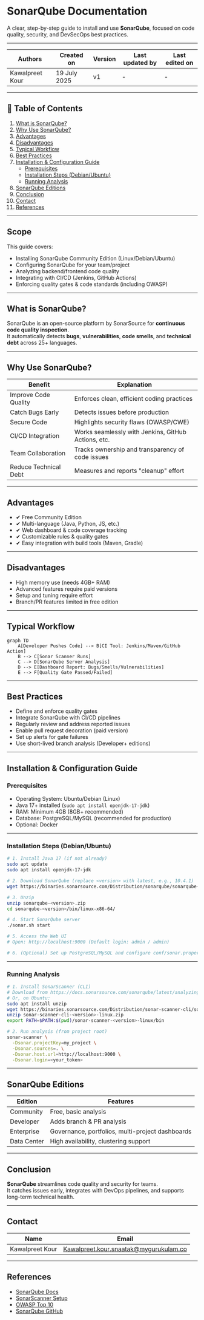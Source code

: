 #  SonarQube Documentation

A clear, step-by-step guide to install and use **SonarQube**, focused on code quality, security, and DevSecOps best practices.

---

| Authors           | Created on    | Version | Last updated by | Last edited on |
|-------------------|--------------|---------|-----------------|---------------|
| Kawalpreet Kour   | 19 July 2025 | v1      | -               | -             |


---
## 📑 Table of Contents

1. [What is SonarQube?](#what-is-sonarqube)
2. [Why Use SonarQube?](#why-use-sonarqube)
3. [Advantages](#advantages)
4. [Disadvantages](#disadvantages)
5. [Typical Workflow](#typical-workflow)
6. [Best Practices](#best-practices)
7. [Installation & Configuration Guide](#installation--configuration-guide)
    - [Prerequisites](#prerequisites)
    - [Installation Steps (Debian/Ubuntu)](#installation-steps-debianubuntu)
    - [Running Analysis](#running-analysis)
8. [SonarQube Editions](#sonarqube-editions)
9. [Conclusion](#conclusion)
10. [Contact](#contact)
11. [References](#references)

---

## Scope

This guide covers:
- Installing SonarQube Community Edition (Linux/Debian/Ubuntu)
- Configuring SonarQube for your team/project
- Analyzing backend/frontend code quality
- Integrating with CI/CD (Jenkins, GitHub Actions)
- Enforcing quality gates & code standards (including OWASP)

---

## What is SonarQube?

SonarQube is an open-source platform by SonarSource for **continuous code quality inspection**.  
It automatically detects **bugs**, **vulnerabilities**, **code smells**, and **technical debt** across 25+ languages.

---

## Why Use SonarQube?

| Benefit                  | Explanation                                                      |
|--------------------------|------------------------------------------------------------------|
| Improve Code Quality     | Enforces clean, efficient coding practices                       |
| Catch Bugs Early         | Detects issues before production                                 |
| Secure Code              | Highlights security flaws (OWASP/CWE)                            |
| CI/CD Integration        | Works seamlessly with Jenkins, GitHub Actions, etc.              |
| Team Collaboration       | Tracks ownership and transparency of code issues                 |
| Reduce Technical Debt    | Measures and reports "cleanup" effort                            |

---

## Advantages

- ✔ Free Community Edition
- ✔ Multi-language (Java, Python, JS, etc.)
- ✔ Web dashboard & code coverage tracking
- ✔ Customizable rules & quality gates
- ✔ Easy integration with build tools (Maven, Gradle)

---

## Disadvantages

-  High memory use (needs 4GB+ RAM)
-  Advanced features require paid versions
-  Setup and tuning require effort
-  Branch/PR features limited in free edition

---

## Typical Workflow

```mermaid
graph TD
    A[Developer Pushes Code] --> B[CI Tool: Jenkins/Maven/GitHub Action]
    B --> C[Sonar Scanner Runs]
    C --> D[SonarQube Server Analysis]
    D --> E[Dashboard Report: Bugs/Smells/Vulnerabilities]
    E --> F[Quality Gate Passed/Failed]
```

---

## Best Practices

-  Define and enforce quality gates
-  Integrate SonarQube with CI/CD pipelines
-  Regularly review and address reported issues
-  Enable pull request decoration (paid version)
-  Set up alerts for gate failures
-  Use short-lived branch analysis (Developer+ editions)

---

## Installation & Configuration Guide

### Prerequisites

- Operating System: Ubuntu/Debian (Linux)
- Java 17+ installed (`sudo apt install openjdk-17-jdk`)
- RAM: Minimum 4GB (8GB+ recommended)
- Database: PostgreSQL/MySQL (recommended for production)
- Optional: Docker

---

### Installation Steps (Debian/Ubuntu)

```bash
# 1. Install Java 17 (if not already)
sudo apt update
sudo apt install openjdk-17-jdk

# 2. Download SonarQube (replace <version> with latest, e.g., 10.4.1)
wget https://binaries.sonarsource.com/Distribution/sonarqube/sonarqube-<version>.zip

# 3. Unzip
unzip sonarqube-<version>.zip
cd sonarqube-<version>/bin/linux-x86-64/

# 4. Start SonarQube server
./sonar.sh start

# 5. Access the Web UI
# Open: http://localhost:9000 (Default login: admin / admin)

# 6. (Optional) Set up PostgreSQL/MySQL and configure conf/sonar.properties
```

---

### Running Analysis

```bash
# 1. Install SonarScanner (CLI)
# Download from https://docs.sonarsource.com/sonarqube/latest/analyzing-source-code/scanners/sonarscanner/
# Or, on Ubuntu:
sudo apt install unzip
wget https://binaries.sonarsource.com/Distribution/sonar-scanner-cli/sonar-scanner-cli-<version>-linux.zip
unzip sonar-scanner-cli-<version>-linux.zip
export PATH=$PATH:$(pwd)/sonar-scanner-<version>-linux/bin

# 2. Run analysis (from project root)
sonar-scanner \
  -Dsonar.projectKey=my_project \
  -Dsonar.sources=. \
  -Dsonar.host.url=http://localhost:9000 \
  -Dsonar.login=<your_token>
```

---

## SonarQube Editions

| Edition       | Features                                           |
|---------------|----------------------------------------------------|
| Community     | Free, basic analysis                              |
| Developer     | Adds branch & PR analysis                         |
| Enterprise    | Governance, portfolios, multi-project dashboards  |
| Data Center   | High availability, clustering support             |

---

## Conclusion

**SonarQube** streamlines code quality and security for teams.  
It catches issues early, integrates with DevOps pipelines, and supports long-term technical health.

---

## Contact

| Name             | Email                                         |
|------------------|-----------------------------------------------|
| Kawalpreet Kour  | Kawalpreet.kour.snaatak@mygurukulam.co        |

---

## References

- [SonarQube Docs](https://docs.sonarsource.com/sonarqube/latest/)
- [SonarScanner Setup](https://docs.sonarsource.com/sonarqube/latest/analyzing-source-code/scanners/)
- [OWASP Top 10](https://owasp.org/www-project-top-ten/)
- [SonarQube GitHub](https://github.com/SonarSource/sonarqube)
